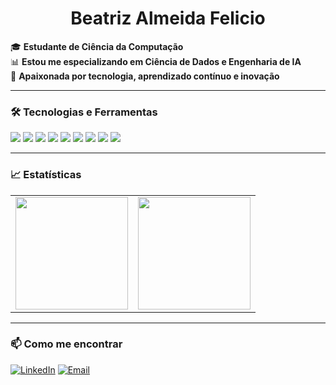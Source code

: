<h1 align="center">Beatriz Almeida Felicio</h1>

🎓 **Estudante de Ciência da Computação**  
📊 **Estou me especializando em Ciência de Dados e Engenharia de IA**  
🚀 **Apaixonada por tecnologia, aprendizado contínuo e inovação**  

---

### 🛠 Tecnologias e Ferramentas  
<p align="left">
  <img src="https://img.shields.io/badge/Python-3776AB?style=for-the-badge&logo=python&logoColor=white" />
  <img src="https://img.shields.io/badge/SQL-4479A1?style=for-the-badge&logo=postgresql&logoColor=white" />
  <img src="https://img.shields.io/badge/TensorFlow-FF6F00?style=for-the-badge&logo=tensorflow&logoColor=white" />
  <img src="https://img.shields.io/badge/PyTorch-EE4C2C?style=for-the-badge&logo=pytorch&logoColor=white" />
  <img src="https://img.shields.io/badge/Keras-D00000?style=for-the-badge&logo=keras&logoColor=white" />
  <img src="https://img.shields.io/badge/Git-F05032?style=for-the-badge&logo=git&logoColor=white" />
  <img src="https://img.shields.io/badge/Docker-2496ED?style=for-the-badge&logo=docker&logoColor=white" />
  <img src="https://img.shields.io/badge/NumPy-013243?style=for-the-badge&logo=numpy&logoColor=white" />
  <img src="https://img.shields.io/badge/Pandas-150458?style=for-the-badge&logo=pandas&logoColor=white" />
</p>

---

### 📈 Estatísticas  

<table align="center">
  <tr>
    <td>
      <!-- 📈 Resumo do perfil -->
      <img height="180em" src="https://github-profile-summary-cards.vercel.app/api/cards/profile-details?username=beatrizalmeidaf&theme=dark"/>
    </td>
    <td>
      <!-- 🔥 Linguagens mais usadas -->
      <img height="180em" src="https://github-profile-summary-cards.vercel.app/api/cards/most-commit-language?username=beatrizalmeidaf&theme=dark"/>
    </td>
  </tr>
</table>

---

### 📫 Como me encontrar  
[![LinkedIn](https://img.shields.io/badge/LinkedIn-0077B5?style=for-the-badge&logo=linkedin&logoColor=white)](https://www.linkedin.com/in/beatriz-almeida-fel/)
[![Email](https://img.shields.io/badge/Email-D14836?style=for-the-badge&logo=gmail&logoColor=white)](mailto:beatrizalmeida.ufg@gmail.com)
